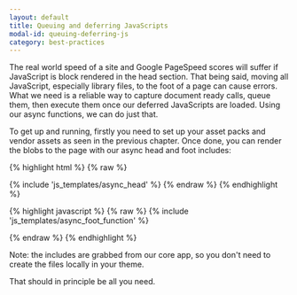 ```yaml
---
layout: default
title: Queuing and deferring JavaScripts
modal-id: queuing-deferring-js
category: best-practices
---
```

The real world speed of a site and Google PageSpeed scores will suffer if JavaScript is block rendered in the head section. That being said, moving all JavaScript, especially library files, to the foot of a page can cause errors. What we need is a reliable way to capture document ready calls, queue them, then execute them once our deferred JavaScripts are loaded. Using our async functions, we can do just that.

To get up and running, firstly you need to set up your asset packs and vendor assets as seen in the previous chapter. Once done, you can render the blobs to the page with our async head and foot includes:

{% highlight html %}
{% raw %}
<head>
 <link href="/vendor_assets/blob.css" rel="stylesheet" type="text/css" />
 {% include 'js_templates/async_head' %}
</head>
{% endraw %}
{% endhighlight %}

{% highlight javascript %}
{% raw %}
  {% include 'js_templates/async_foot_function' %} 
  <script src='/vendor_assets/blob.js' type='text/javascript' async onload="async_foot();" ></script>
 </body>
</html>
{% endraw %}
{% endhighlight %}

Note: the includes are grabbed from our core app, so you don't need to create the files locally in your theme.

That should in principle be all you need.